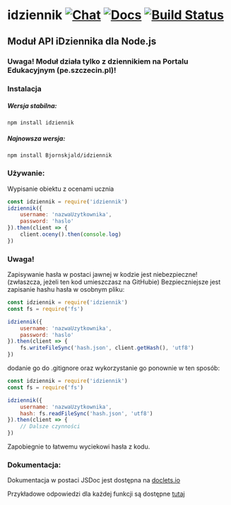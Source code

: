 # idziennik [![Chat](https://img.shields.io/badge/chat-on%20discord-7289da.svg)](https://discord.gg/Fqhus) [![Docs](https://img.shields.io/badge/docs-on%20doclets-blue.svg)](https://doclets.io/Bjornskjald/idziennik/master) [![Build Status](https://travis-ci.org/Bjornskjald/idziennik.svg?branch=master)](https://travis-ci.org/Bjornskjald/idziennik)
## Moduł API iDziennika dla Node.js

### Uwaga! Moduł działa tylko z dziennikiem na Portalu Edukacyjnym (pe.szczecin.pl)!

### Instalacja

##### Wersja stabilna:
```
npm install idziennik
```

##### Najnowsza wersja:
```
npm install Bjornskjald/idziennik
```

### Używanie:

Wypisanie obiektu z ocenami ucznia
```javascript
const idziennik = require('idziennik')
idziennik({
	username: 'nazwaUzytkownika',
	password: 'haslo'
}).then(client => {
	client.oceny().then(console.log)
})
```

### Uwaga!

Zapisywanie hasła w postaci jawnej w kodzie jest niebezpieczne! (zwłaszcza, jeżeli ten kod umieszczasz na GitHubie)
Bezpieczniejsze jest zapisanie hashu hasła w osobnym pliku:

```javascript
const idziennik = require('idziennik')
const fs = require('fs')

idziennik({
	username: 'nazwaUzytkownika',
	password: 'haslo'
}).then(client => {
	fs.writeFileSync('hash.json', client.getHash(), 'utf8')
})
```

dodanie go do .gitignore oraz wykorzystanie go ponownie w ten sposób:

```javascript
const idziennik = require('idziennik')
const fs = require('fs')

idziennik({
	username: 'nazwaUzytkownika',
	hash: fs.readFileSync('hash.json', 'utf8')
}).then(client => {
	// Dalsze czynności
})
```

Zapobiegnie to łatwemu wyciekowi hasła z kodu.

### Dokumentacja:
Dokumentacja w postaci JSDoc jest dostępna na [doclets.io](https://doclets.io/Bjornskjald/idziennik/master)

Przykładowe odpowiedzi dla każdej funkcji są dostępne [tutaj](client.md)
